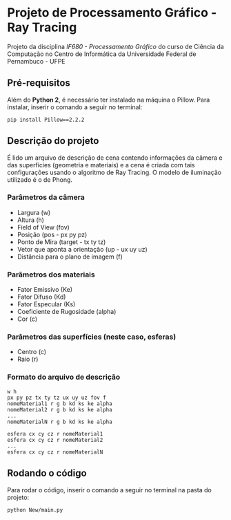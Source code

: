 # Projeto de Processamento Gráfico - Ray Tracing

Projeto da disciplina *IF680 - Processamento Gráfico* do curso de Ciência da Computação no Centro de Informática da Universidade Federal de Pernambuco - UFPE

## Pré-requisitos

Além do **Python 2**, é necessário ter instalado na máquina o Pillow. Para instalar, inserir o comando a seguir no terminal:

```
pip install Pillow==2.2.2
```

## Descrição do projeto

É lido um arquivo de descrição de cena contendo informações da câmera e das superfícies (geometria e materiais) e a cena é criada com tais configurações usando o algoritmo de Ray Tracing. O modelo de iluminação utilizado é o de Phong.

### Parâmetros da câmera

* Largura (w)
* Altura (h)
* Field of View (fov)
* Posição (pos - px py pz)
* Ponto de Mira (target - tx ty tz)
* Vetor que aponta a orientação (up - ux uy uz)
* Distância para o plano de imagem (f)

### Parâmetros dos materiais

* Fator Emissivo (Ke)
* Fator Difuso (Kd)
* Fator Especular (Ks)
* Coeficiente de Rugosidade (alpha) 
* Cor (c)

### Parâmetros das superfícies (neste caso, esferas)

* Centro (c)
* Raio (r)

### Formato do arquivo de descrição

```
w h
px py pz tx ty tz ux uy uz fov f
nomeMaterial1 r g b kd ks ke alpha
nomeMaterial2 r g b kd ks ke alpha
...
nomeMaterialN r g b kd ks ke alpha

esfera cx cy cz r nomeMaterial1
esfera cx cy cz r nomeMaterial2
...
esfera cx cy cz r nomeMaterialN
```

## Rodando o código

Para rodar o código, inserir o comando a seguir no terminal na pasta do projeto:

```
python New/main.py
```
